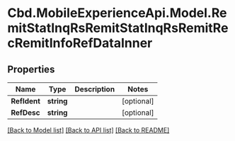 # Cbd.MobileExperienceApi.Model.RemitStatInqRsRemitStatInqRsRemitRecRemitInfoRefDataInner

## Properties

Name | Type | Description | Notes
------------ | ------------- | ------------- | -------------
**RefIdent** | **string** |  | [optional] 
**RefDesc** | **string** |  | [optional] 

[[Back to Model list]](../README.md#documentation-for-models) [[Back to API list]](../README.md#documentation-for-api-endpoints) [[Back to README]](../README.md)


